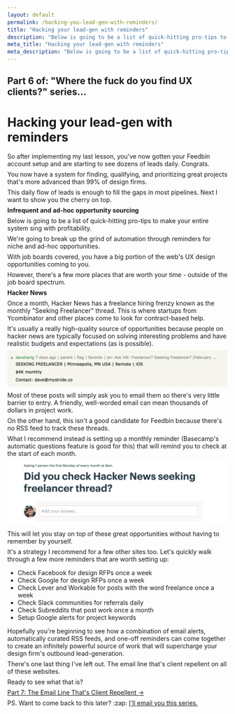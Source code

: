 ```yaml
---
layout: default
permalink: /hacking-you-lead-gen-with-reminders/
title: "Hacking your lead-gen with reminders"
description: "Below is going to be a list of quick-hitting pro-tips to make your entire system sing with profitability."
meta_title: "Hacking your lead-gen with reminders"
meta_description: "Below is going to be a list of quick-hitting pro-tips to make your entire system sing with profitability."
---
```


<style>
p { margin: .5em 0; }
</style>

<div class="reading text-2xl text-grey-darkest leading-normal max-w-md mx-auto my-4" markdown="1">
<h2 class="mt-8 pt-8 text-grey-dark text-xl font-medium my-1">
Part 6 of: "Where the fuck do you find UX clients?" series...
</h2>	
<h1 class="leading-tight font-medium text-3xl">Hacking your lead-gen with reminders</h1>

So after implementing my last lesson, you've now gotten your Feedbin account setup and are starting to see dozens of leads daily. Congrats.

You now have a system for finding, qualifying, and prioritizing great projects that's more advanced than 99% of design firms.

This daily flow of leads is enough to fill the gaps in most pipelines. Next I want to show you the cherry on top.

**Infrequent and ad-hoc opportunity sourcing**

Below is going to be a list of quick-hitting pro-tips to make your entire system sing with profitability.

We're going to break up the grind of automation through reminders for niche and ad-hoc opportunities.

With job boards covered, you have a big portion of the web's UX design opportunities coming to you. 

However, there's a few more places that are worth your time - outside of the job board spectrum.

**Hacker News** 

Once a month, Hacker News has a freelance hiring frenzy known as the monthly "Seeking Freelancer" thread.
This is where startups from Ycombinator and other places come to look for contract-based help.

It's usually a really high-quality source of opportunities because people on hacker news are typically focused on solving interesting problems and have realistic budgets and expectations (as is possible).

<img src="/images/page-elements/hacker-news-thread.png" class="shadow-lg w-full rounded-lg mt-4 mb-4">

Most of these posts will simply ask you to email them so there's very little barrier to entry. A friendly, well-worded email can mean thousands of dollars in project work.

On the other hand, this isn't a good candidate for Feedbin because there's no RSS feed to track these threads.

What I recommend instead is setting up a monthly reminder (Basecamp's automatic questions feature is good for this) that will remind you to check at the start of each month.

<img src="/images/page-elements/basecamp-hn-reminder.png" class="shadow-lg w-full rounded-lg mt-4 mb-4">

This will let you stay on top of these great opportunities without having to remember by yourself.

It's a strategy I recommend for a few other sites too. Let's quickly walk through a few more reminders that are worth setting up:

- Check Facebook for design RFPs once a week
- Check Google for design RFPs once a week
- Check Lever and Workable for posts with the word freelance once a week
- Check Slack communities for referrals daily
- Check Subreddits that post work once a month
- Setup Google alerts for project keywords

Hopefully you're beginning to see how a combination of email alerts, automatically curated RSS feeds, and one-off reminders can come together to create an infinitely powerful source of work that will supercharge your design firm's outbound lead-generation. 

There's one last thing I've left out. The email line that's client repellent on all of these websites. 

Ready to see what that is?

<div class="mb-4">
	<a href="/dry-spells/" class="button font-semibold rounded-lg bg-blue text-white text-xl px-6 py-3 inline-block cursor-pointer text-center no-underline my-2 mt-4 hover:bg-blue-dark">Part 7: The Email Line That's Client Repellent <span class="ml-2">&rarr;</span></a>
</div>

<p class="mb-8 text-xl text-grey-darker">PS. Want to come back to this later? :zap: <a href="/letters/">I'll email you this series.</a></p>

</div>